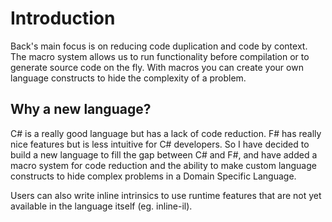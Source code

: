 # Introduction

Back's main focus is on reducing code duplication and code by context. The macro system allows us to run functionality before compilation or to generate source code on the fly.
With macros you can create your own language constructs to hide the complexity of a problem.


## Why a new language?

C# is a really good language but has a lack of code reduction. 
F# has really nice features but is less intuitive for C# developers. So I have decided to build a new language to fill the gap between C# and F#, and have added a macro system for code reduction and the ability to make custom language constructs to hide complex problems in a Domain Specific Language. 

Users can also write inline intrinsics to use runtime features that are not yet available in the language itself (eg. inline-il).

